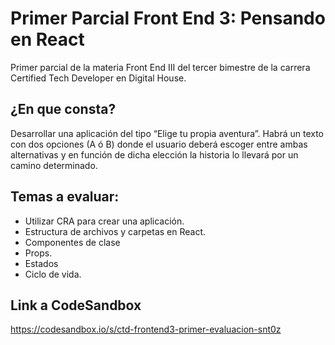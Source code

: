 # Primer Parcial Front End 3: Pensando en React
Primer parcial de la materia Front End III del tercer bimestre de la carrera Certified Tech Developer en Digital House.

## ¿En que consta? 

Desarrollar una aplicación del tipo “Elige tu propia aventura”. Habrá un texto con dos opciones (A ó B) donde el usuario deberá escoger entre ambas alternativas y en función de dicha elección la historia lo llevará por un camino determinado. 

## Temas a evaluar: 

- Utilizar CRA para crear una aplicación.
- Estructura de archivos y carpetas en React.
- Componentes de clase
- Props.
- Estados
- Ciclo de vida.

## Link a CodeSandbox
https://codesandbox.io/s/ctd-frontend3-primer-evaluacion-snt0z 

